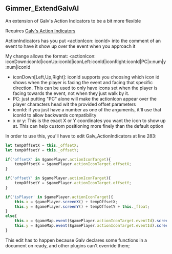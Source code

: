 ## Gimmer_ExtendGalvAI
An extension of Galv's Action Indicators to be a bit more flexible

Requires [Galv's Action Indicators](https://forums.rpgmakerweb.com/index.php?threads/galvs-action-indicators.52254/)

ActionIndicators has you put <actionIcon: iconId> into the comment of an event to have it show up over the event when you approach it
 
My change allows the format: <actionIcon: iconDown:iconId|iconUp:iconId|iconLeft:iconId|iconRight:iconId|PC|x:num|y:num|iconId
 
* iconDown[Left,Up,Right]: iconId supports you choosing which icon id shows when the player is facing the event and facing that specific direction.
This can be used to only have icons set when the player is facing towards the event, not when they just walk by it.
* PC: just putting "PC" alone will make the actionIcon appear over the player characters head wit the provided offset parameters
* iconId: if you just have a number as one of the arguments, it'll use that iconId to allow backwards compatibility
* x or y: This is the exact X or Y coordinates you want the icon to show up at. This can help custom positioning more finely than the default option

In order to use this, you'll have to edit Galv_ActionIndicators at line 283:

```javascript
let tempOffsetX = this._offsetX;
let tempOffsetY = this._offsetY;

if('offsetX' in $gamePlayer.actionIconTarget){
	tempOffsetX = $gamePlayer.actionIconTarget.offsetX;
}

if('offsetY' in $gamePlayer.actionIconTarget){
	tempOffsetY = $gamePlayer.actionIconTarget.offsetY;
}

if('isPlayer' in $gamePlayer.actionIconTarget){
	this.x = $gamePlayer.screenX() + tempOffsetX;
	this.y = $gamePlayer.screenY() + tempOffsetY + this._float;
}
else{
	this.x = $gameMap.event($gamePlayer.actionIconTarget.eventId).screenX() + tempOffsetX;
	this.y = $gameMap.event($gamePlayer.actionIconTarget.eventId).screenY() + tempOffsetY + this._float;
}
```

This edit has to happen because Galv declares some functions in a document on ready, and other plugins can't override them;